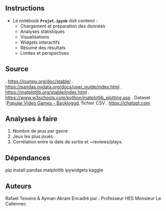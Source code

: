 ## Instructions
- Le notebook **`Projet.ipynb`** doit contenir :
  - Chargement et préparation des données
  - Analyses statistiques
  - Visualisations
  - Widgets interactifs
  - Résumé des résultats
  - Limites et perspectives

## Source

. https://numpy.org/doc/stable/
. https://pandas.pydata.org/docs/user_guide/index.html
. https://matplotlib.org/stable/index.html
. https://www.w3schools.com/python/matplotlib_plotting.asp
. Dataset :[Popular Video Games - Backloggd](https://www.kaggle.com/datasets/matheusfonsecachaves/popular-video-games), fichier CSV
. https://chatgpt.com

## Analyses à faire 
1. Nombre de jeux par genre
2. Jeux les plus joués
3. Corrélation entre la date de sortie et ~reviews/plays.

## Dépendances
pip install pandas matplotlib ipywidgets kaggle

## Auteurs
Rafael Teixeira & Ayman Akram
Encadré par : Professeur HES Monsieur Le Callennec
